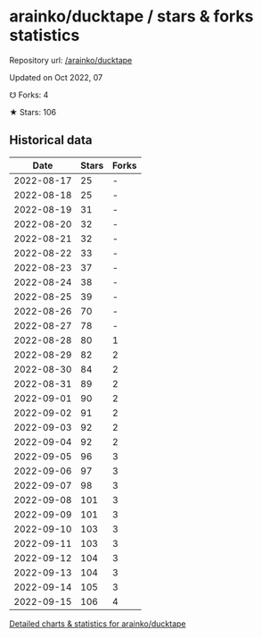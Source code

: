 # arainko/ducktape / stars & forks statistics

Repository url: [/arainko/ducktape](https://github.com/arainko/ducktape)

Updated on Oct 2022, 07

☋ Forks: 4

★ Stars: 106

## Historical data
| Date | Stars | Forks |
|------|-------|-------|
| 2022-08-17 | 25 | - | 
| 2022-08-18 | 25 | - | 
| 2022-08-19 | 31 | - | 
| 2022-08-20 | 32 | - | 
| 2022-08-21 | 32 | - | 
| 2022-08-22 | 33 | - | 
| 2022-08-23 | 37 | - | 
| 2022-08-24 | 38 | - | 
| 2022-08-25 | 39 | - | 
| 2022-08-26 | 70 | - | 
| 2022-08-27 | 78 | - | 
| 2022-08-28 | 80 | 1 | 
| 2022-08-29 | 82 | 2 | 
| 2022-08-30 | 84 | 2 | 
| 2022-08-31 | 89 | 2 | 
| 2022-09-01 | 90 | 2 | 
| 2022-09-02 | 91 | 2 | 
| 2022-09-03 | 92 | 2 | 
| 2022-09-04 | 92 | 2 | 
| 2022-09-05 | 96 | 3 | 
| 2022-09-06 | 97 | 3 | 
| 2022-09-07 | 98 | 3 | 
| 2022-09-08 | 101 | 3 | 
| 2022-09-09 | 101 | 3 | 
| 2022-09-10 | 103 | 3 | 
| 2022-09-11 | 103 | 3 | 
| 2022-09-12 | 104 | 3 | 
| 2022-09-13 | 104 | 3 | 
| 2022-09-14 | 105 | 3 | 
| 2022-09-15 | 106 | 4 | 


[Detailed charts & statistics for arainko/ducktape](https://reviewgithub.com/rep/arainko/ducktape)
